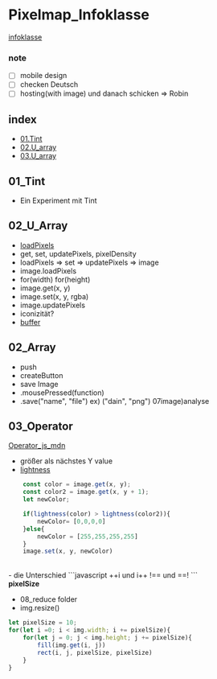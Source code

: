 # Pixelmap_Infoklasse
[infoklasse](https://github.com/infoklasse/image-analysis)


### note
- [ ] mobile design
- [ ] checken Deutsch 
- [ ] hosting(with image) und danach schicken => Robin

## index
- [01.Tint](#01_Tint)
- [02.U_array](#02_U_Array)
- [03.U_array](#03_Operator)


## 01_Tint
- Ein Experiment mit Tint


## 02_U_Array
- [loadPixels](https://p5js.org/reference/#/p5/loadPixels)
- get, set, updatePixels, pixelDensity
- loadPixels => set => updatePixels => image
- image.loadPixels
- for(width) for(height)
- image.get(x, y)
- image.set(x, y, rgba)
- image.updatePixels
- iconizität?
- [buffer](https://appdividend.com/2019/03/26/javascript-arraybuffer-example-arraybuffer-object-tutorial/)


## 02_Array
- push
- createButton
- save Image
- .mousePressed(function)
- .save("name", "file") ex) ("dain", "png")
07image)analyse


## 03_Operator
[Operator_js_mdn](https://developer.mozilla.org/en-US/docs/Web/JavaScript/Reference/Operators)
- größer als nächstes Y value
- [lightness](https://p5js.org/reference/#/p5/lightness)
```javascript
    const color = image.get(x, y);
    const color2 = image.get(x, y + 1);
    let newColor;

    if(lightness(color) > lightness(color2)){
        newColor= [0,0,0,0]
    }else{
        newColor = [255,255,255,255]
    }
    image.set(x, y, newColor)
```
<br />
- die Unterschied
```javascript
++i und i++
!== und ==!
```
<br>
<strong>pixelSize</strong>

- 08_reduce folder
- img.resize()
```javascript
let pixelSize = 10;
for(let i =0; i < img.width; i += pixelSize){
    for(let j = 0; j < img.height; j += pixelSize){
        fill(img.get(i, j))
        rect(i, j, pixelSize, pixelSize)
    }
}
```